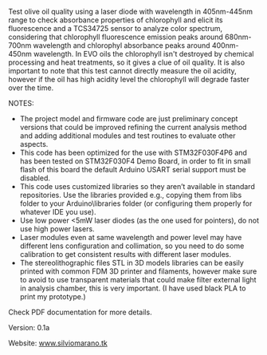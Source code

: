 Test olive oil quality using a laser diode with wavelength in 405nm-445nm range to check absorbance properties of chlorophyll and elicit its fluorescence and a TCS34725 sensor to analyze color spectrum, considering that chlorophyll fluorescence emission peaks around 680nm-700nm wavelength and chlorophyl absorbance peaks around 400nm-450nm wavelength.
In EVO oils the chlorophyll isn't destroyed by chemical processing and heat treatments, so it gives a clue of oil quality.
It is also important to note that this test cannot directly measure the oil acidity, however if the oil has high acidity level the chlorophyll will degrade faster over the time. 


NOTES:
- The project model and firmware code are just preliminary concept versions that could be improved refining the current analysis method and adding additional modules and test routines to evaluate other aspects.
- This code has been optimized for the use with STM32F030F4P6 and has been tested on STM32F030F4 Demo Board, in order to fit in small flash of this board the default Arduino USART serial support must be disabled.
- This code uses customized libraries so they aren’t available in standard repositories. Use the libraries provided e.g., copying them from libs folder to your Arduino\libraries folder (or configuring them properly for whatever IDE you use).
- Use low power <5mW laser diodes (as the one used for pointers), do not use high power lasers.
- Laser modules even at same wavelength and power level may have different lens configuration and collimation, so you need to do some calibration to get consistent results with different laser modules. 
- The stereolithographic files STL in 3D models libraries can be easily printed with common FDM 3D printer and filaments, however make sure to avoid to use transparent materials that could make filter external light in analysis chamber, this is very important. (I have used black PLA to print my prototype.)

Check PDF documentation for more details.


Version: 0.1a

Website:
www.silviomarano.tk